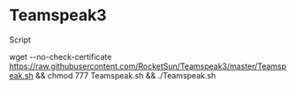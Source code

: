 # Teamspeak3
Script

wget --no-check-certificate https://raw.githubusercontent.com/RocketSun/Teamspeak3/master/Teamspeak.sh && chmod 777 Teamspeak.sh && ./Teamspeak.sh


